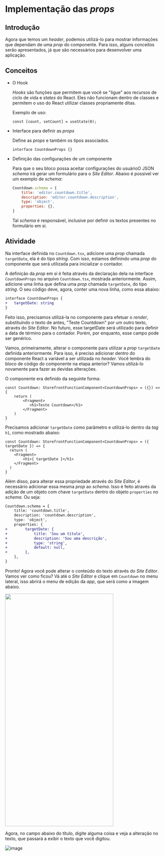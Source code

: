 # Implementação das *props*

## Introdução
Agora que temos um *header*, podemos utilizá-lo para mostrar informações que dependam de uma *prop* do componente. Para isso, alguns conceitos serão apresentados, já que são necessários para desenvolver uma aplicação.

## Conceitos
* O Hook

    *Hooks* são funções que permitem que você se "ligue" aos recursos de ciclo de vida e *states* do React. Eles não funcionam dentro de classes e permitem o uso do React utilizar classes propriamente ditas.
    
    Exemplo de uso:
    ```tsx
    const [count, setCount] = useState(0);
    ```

* Interface para definir as *props*
    
    Define as *props* e também os tipos associados.
    ```tsx
    interface CountdownProps {}
    ```

* Definição das configurações de um componente
    
    Para que o seu bloco possa aceitar configurações do usuárioO JSON *schema* irá gerar um formulário para o *Site Editor*. Abaixo é possível ver um exemplo de *schema*:
    ```js
    Countdown.schema = {
        title: 'editor.countdown.title',
        description: 'editor.countdown.description',
        type: 'object',
        properties: {},
    }
    ```
    Tal *schema* é responsável, inclusive por definir os textos presentes no formulário em si.

## Atividade

Na interface definida no `Countdown.tsx`, adicione uma *prop* chamada `targetDate`, ela é do tipo *string*. Com isso, estamos definindo uma *prop* do componente que será utilizada para inicializar o contador.

A definição da *prop* em si é feita através da declaração dela na interface `CountdownProps` no arquivo `Countdown.tsx`, mostrada anteriormente. Assim, adicione uma linha que defina uma *prop* chamada `targetDate`, do tipo *string*. O seu código deve, agora, conter uma nova linha, como essa abaixo:
```diff
interface CountdownProps {
+   targetDate: string    
}
```
Feito isso, precisamos utilizá-la no componente para efetuar o *render*, substituindo o texto de antes, "Teste Countdown" por um outro texto, através do *Site Editor*. No futuro, esse targetDate será utilizado para definir a data de término para o contador. Porém, por enquanto, esse campo pode ser genérico.

Vamos, primeiramente, alterar o componente para utilizar a *prop* `targetDate` definida anteriormente. Para isso, é preciso adicionar dentro do componente React a variável a ser utilizada no *header*. Você lembra do bloco de código do componente na etapa anterior? Vamos utilizá-lo novamente para fazer as devidas alterações.

O componente era definido da seguinte forma: 
```tsx
const Countdown: StorefrontFunctionComponent<CountdownProps> = ({}) => {
    return (
        <Fragment>
           <h1>Teste Countdown</h1>
        </Fragment>
    )
}
```
Precisamos adicionar `targetDate` como parâmetro e utilizá-lo dentro da *tag* `h1`, como mostrado abaixo:

```tsx
const Countdown: StorefrontFunctionComponent<CountdownProps> = ({ targetDate }) => {
  return (
    <Fragment>
        <h1>{ targetDate }</h1>
    </Fragment>
  ) 
}
```

Além disso, para alterar essa propriedade através do *Site Editor*, é necessário adicionar essa mesma *prop* ao *schema*. Isso é feito através da adição de um objeto com chave `targetDate` dentro do objeto `properties` no *schema*. Ou seja:
```diff
Countdown.schema = {
    title: 'countdown.title',
    description: 'countdown.description',
    type: 'object',
    properties: {
+        targetDate: {
+            title: 'Sou um título',
+            description: 'Sou uma descrição',
+            type: 'string',
+            default: null,
+        },
    },
}
```  
Pronto! Agora você pode alterar o conteúdo do texto através do *Site Editor*. Vamos ver como ficou? Vá até o *Site Editor* e clique em `Countdown` no menu lateral, isso abrirá o menu de edição da *app*, que será como a imagem abaixo.

<img src="https://user-images.githubusercontent.com/19495917/74963531-a09b2500-53f0-11ea-84a4-85a27bb752f4.png" width="350" height="750"/>

Agora, no campo abaixo do título, digite alguma coisa e veja a alteração no texto, que passará a exibir o texto que você digitou. 

![image](https://user-images.githubusercontent.com/19495917/74963805-1acba980-53f1-11ea-8091-d05cea1341ea.png)

